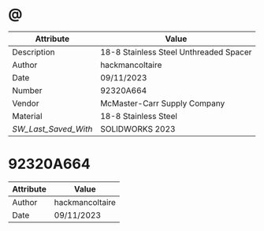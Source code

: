 # @
| Attribute | Value |
| ---  | ---     |
| Description | 18-8 Stainless Steel Unthreaded Spacer |
| Author | hackmancoltaire |
| Date | 09/11/2023 |
| Number | 92320A664 |
| Vendor | McMaster-Carr Supply Company |
| Material | 18-8 Stainless Steel |
| _SW_Last_Saved_With_ | SOLIDWORKS 2023 |
# 92320A664
| Attribute | Value |
| ---  | ---     |
| Author | hackmancoltaire |
| Date | 09/11/2023 |

